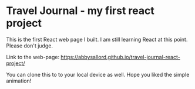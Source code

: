 # Travel Journal - my first react project

This is the first React web page I built. I am still learning React at this point. Please don't judge.

Link to the web-page: https://abbysallord.github.io/travel-journal-react-project/

You can clone this to to your local device as well. Hope you liked the simple animation!

